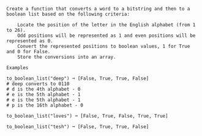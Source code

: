     Create a function that converts a word to a bitstring and then to a boolean list based on the following criteria:

        Locate the position of the letter in the English alphabet (from 1 to 26).
        Odd positions will be represented as 1 and even positions will be represented as 0.
        Convert the represented positions to boolean values, 1 for True and 0 for False.
        Store the conversions into an array.

    Examples

    to_boolean_list("deep") ➞ [False, True, True, False]
    # deep converts to 0110
    # d is the 4th alphabet - 0
    # e is the 5th alphabet - 1
    # e is the 5th alphabet - 1
    # p is the 16th alphabet - 0

    to_boolean_list("loves") ➞ [False, True, False, True, True]

    to_boolean_list("tesh") ➞ [False, True, True, False]